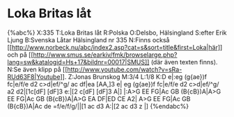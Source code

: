 # Loka Britas låt

{%abc%}
X:335
T:Loka Britas låt
R:Polska
O:Delsbo, Hälsingland
S:efter Erik Ljung
B:Svenska Låtar Hälsingland nr 335
N:Finns också [[http://www.norbeck.nu/abc/index2.asp?cat=s&sort=title&first=Loka|här]] och på [[http://www.smus.se/earkiv/fmk/browselarge.php?lang=sw&katalogid=Hs+17&bildnr=00017|SMUS]] (där även texten finns).
N:Se även klipp på [[http://www.youtube.com/watch?v=sRa-RUd63F8|Youtube]].
Z:Jonas Brunskog
M:3/4
L:1/8
K:D
e|:eg (g{ae})f fc|e/f/e d2 c>d|ef/^g/ ac df|ea [AA,]3 e|
eg (g{ae})f fc|e/f/e d2 c>d|ef/^g/ a2 d2|[1c[dF] [dF]3 e:|[2 c[dF] [dF]3 A|]
|:A>G EE FG|Ac GB (B{cB})A|A>G EE FG|Ac GB (B{cB})A|A>G EA DF|ED CE A2|
A>G EE FG|Ac GB (B{cB})A|Ac de =f/e/f/g/||[1 ac d3 A:|[2 ac d3 z |]
{%endabc%}

